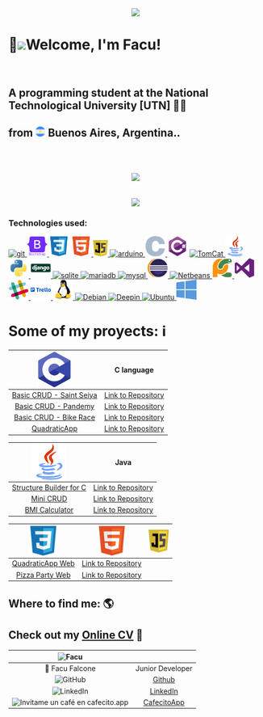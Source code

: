 <p align="center">
<img align="center" src="https://github.com/caidevOficial/Curriculum/blob/main/media/pm/pageImgs/banner.gif" width="600px"/><br>
</p>
<h1>🖖<img src="https://emojis.slackmojis.com/emojis/images/1531849430/4246/blob-sunglasses.gif?1531849430" width="30"/>Welcome, I'm <b>Facu!</b></h1><br>
<p><h2>A programming student at the <b>National Technological University [UTN] 👨‍💻</b> </h2>

<h2>from <img src="https://github.com/caidevOficial/Logos/blob/master/Personales/argentina.png" height="20" width="20"/> <b>Buenos Aires, Argentina</b>..</h2></p><br><br>

<p align="center">
  <a href="https://github.com/caidevOficial/caidevOficial">
  <img align="center" src="https://github-readme-stats-caidevposeidon.vercel.app/api?username=caidevOficial&show_icons=true&theme=tokyonight&count_private=true&show_owner=true" />
</a><br><br>
</p>
<p align="center">
<a href="https://github.com/caidevOficial/caidevOficial"><img align="center" src="https://github-readme-stats-caidevposeidon.vercel.app/api/top-langs/?username=caidevOficial&layout=compact&theme=tokyonight&langs_count=10"/> </a>
</p>

<h3 align="left">Technologies used:</h3>
<p align="left"> 
<a href="https://git-scm.com/" target="_blank"> <img src="https://www.vectorlogo.zone/logos/git-scm/git-scm-icon.svg" alt="git" width="40" height="40"/> </a> 
<a href="https://getbootstrap.com" target="_blank"> <img src="https://github.com/devicons/devicon/blob/master/icons/bootstrap/bootstrap-plain-wordmark.svg" alt="bootstrap" width="40" height="40"/> </a> 
<a href="https://www.w3schools.com/css/" target="_blank"> <img src="https://github.com/devicons/devicon/blob/master/icons/css3/css3-original.svg" alt="css3" width="40" height="40"/></a>
<a href="https://www.w3.org/html/" target="_blank"> <img src="https://github.com/devicons/devicon/blob/master/icons/html5/html5-original.svg" alt="html5" width="40" height="40"/> </a> 
<a href="https://developer.mozilla.org/en-US/docs/Web/JavaScript" target="_blank"> <img src="https://github.com/caidevOficial/Logos/blob/master/Lenguajes/logo-js.png" alt="javascript" width="29" height="32"/> </a> 
<a href="https://www.arduino.cc/" target="_blank"> <img src="https://cdn.worldvectorlogo.com/logos/arduino-1.svg" alt="arduino" width="40" height="40"/> </a> 
<a href="https://www.cprogramming.com/" target="_blank"> <img src="https://github.com/devicons/devicon/blob/master/icons/c/c-original.svg" alt="c" width="40" height="40"/> </a> 
<a href="https://www.w3schools.com/cs/" target="_blank"> <img src="https://github.com/devicons/devicon/blob/master/icons/csharp/csharp-original.svg" alt="csharp" width="40" height="40"/></a> 
<a href="http://tomcat.apache.org/" target="_blank"> <img src="https://github.com/caidevOficial/Curriculum/blob/main/media/icons/tomcat/tomcat-original.svg" alt="TomCat" width="40" height="40"/> </a> 
<a href="https://www.java.com" target="_blank"> <img src="https://github.com/caidevOficial/Logos/blob/master/Lenguajes/java.png" alt="java" width="40" height="40"/> </a> 
<a href="https://www.python.org" target="_blank"> <img src="https://github.com/devicons/devicon/blob/master/icons/python/python-original.svg?raw=true" alt="python" width="40" height="40"/> </a> 
<a href="https://www.djangoproject.com/" target="_blank"> <img src="https://github.com/devicons/devicon/blob/master/icons/django/django-original.svg" alt="django" width="40" height="40"/> </a>
<a href="https://www.sqlite.org/" target="_blank"> <img src="https://www.vectorlogo.zone/logos/sqlite/sqlite-icon.svg" alt="sqlite" width="40" height="40"/> </a>
<a href="https://mariadb.org/" target="_blank"> <img src="https://www.vectorlogo.zone/logos/mariadb/mariadb-icon.svg" alt="mariadb" width="40" height="40"/> </a> 
<a href="https://www.mysql.com/" target="_blank"> <img src="https://github.com/caidevOficial/Curriculum/blob/main/media/icons/mysql/mysql-original-wordmark.svg?raw=true" alt="mysql" width="40" height="40"/> </a> 
<a href="https://www.eclipse.org/" target="_blank"> <img src="https://github.com/caidevOficial/Logos/blob/master/Lenguajes/logo-eclipse.png?raw=true" alt="Eclipse" width="40" height="40" /> </a>
<a href="https://netbeans.apache.org/download/" target="_blank"> <img src="https://netbeans.apache.org/images/apache-netbeans.svg" alt="Netbeans" width="40" height="40" /> </a>
<a href="https://www.jetbrains.com/es-es/pycharm/" target="_blank"> <img src="https://github.com/devicons/devicon/blob/master/icons/pycharm/pycharm-original.svg" alt="PyCharm" width="40" height="40"/> </a>
<a href="https://code.visualstudio.com/" target="_blank"> <img src="https://github.com/devicons/devicon/blob/master/icons/visualstudio/visualstudio-plain.svg" alt="visualStudio" width="40" height="40"/> </a>
<a href="https://slack.com/intl/es-ar/" target="_blank"> <img src="https://github.com/devicons/devicon/blob/master/icons/slack/slack-original.svg" alt="Slack" width="40" height="40" /> </a>
<a href="https://trello.com/es" target="_blank"> <img src="https://github.com/devicons/devicon/blob/master/icons/trello/trello-plain-wordmark.svg" alt="Trello" width="40" height="40" /> </a>
<a href="https://www.linux.org/" target="_blank"> <img src="https://github.com/devicons/devicon/blob/master/icons/linux/linux-original.svg" alt="linux" width="40" height="40"/> </a>
<a href="https://www.debian.org/" target="_blank"> <img src="https://www.debian.org/Pics/openlogo-50.png" alt="Debian" width="40" height="40" /> </a>
<a href="https://www.deepin.org/" target="_blank"> <img src="https://caidevoficial.github.io/Curriculum/media/pm/deepin-logo.svg" alt="Deepin" width="40" height="40" /> </a>
<a href="https://www.ubuntu.org/" target="_blank"> <img src="https://github.com/caidevOficial/Curriculum/blob/main/media/icons/ubuntu/ubuntu-plain-wordmark.svg" alt="Ubuntu" width="40" height="40" /> </a>
<a href="https://www.microsoft.com/es-ar/windows/" target="_blank"> <img src="https://github.com/caidevOficial/Logos/blob/master/Lenguajes/windows.svg?raw=true" alt="Windows" width="40" height="40" /> </a> 
</p>

# Some of my proyects: ℹ️

<!-- C -->
|<img align="center" alt="C" src="https://github.com/caidevOficial/Logos/blob/master/Lenguajes/logo-c.png/" width="70px" height="70px" />|<b>C language</b>|
|:----:|:----:|
|<a href="https://github.com/caidevOficial/C_Labo1_Progra1/releases/tag/TP4_v3.3/">Basic CRUD - Saint Seiya|<a href="https://github.com/caidevOficial/C_Labo1_Progra1/tree/master/TP4_FacuFalcone_LinkedList_%5BSaintSeiya_Linux%5D/">Link to Repository|
|<a href="https://github.com/caidevOficial/C_Labo1_Progra1/releases/tag/LP2_v1.1.2/">Basic CRUD - Pandemy| <a href="https://github.com/caidevOficial/C_Labo1_Progra1/tree/master/Laboratorio1.Parcial2_Pandemia/">Link to Repository|
|<a href="https://github.com/caidevOficial/C_Labo1_Progra1/releases/tag/LP2_v1.3/">Basic CRUD - Bike Race| <a href="https://github.com/caidevOficial/C_Labo1_Progra1/tree/master/Laboratorio1.Parcial2_Bicicletas/">Link to Repository|
|<a href="https://github.com/caidevOficial/C_CuadraticApp/releases/tag/1.1.1/">QuadraticApp| <a href="https://github.com/caidevOficial/C_CuadraticApp/">Link to Repository|

<!-- Java -->
|<img align="center" alt="Java" src="https://github.com/caidevOficial/Logos/blob/master/Lenguajes/java.png/" width="70px" height="70px" />|<b>Java</b>|
|:----:|:----:|
| <a href="https://github.com/caidevOficial/Java_StructureBuilder_forC/releases/tag/1.0.11/">Structure Builder for C| <a href="https://github.com/caidevOficial/Java_StructureBuilder_forC/">Link to Repository|
| <a href="https://github.com/caidevOficial/Java_CUV/releases/tag/0.0.1/">Mini CRUD|<a href="https://github.com/caidevOficial/Java_CUV/tree/master/CUV_Java_%5BTP_Grupal_1%5D/">Link to Repository|
| <a href="https://github.com/caidevOficial/Java_BMI_Calculator/releases">BMI Calculator|<a href="https://github.com/caidevOficial/Java_BMI_Calculator">Link to Repository|

<!-- Front -->
| <img align="center" alt="CSS3" src="https://github.com/devicons/devicon/blob/master/icons/css3/css3-original.svg" width="60px" height="60px" /> | <img align="center" alt="HTML5" src="https://github.com/devicons/devicon/blob/master/icons/html5/html5-original.svg" width="60px" height="60px" /> | <img align="center" alt="JS" src="https://github.com/caidevOficial/Logos/blob/master/Lenguajes/logo-js.png" width="40px" height="45px" /> |
|:----:|:----:|:----:|
| <a href="https://caidevoficial.github.io/Front_CuadraticApp/">QuadraticApp Web|<a href="https://github.com/caidevOficial/Front_CuadraticApp">Link to Repository||
| <a href="https://caidevoficial.github.io/Front_TaiWeb/">Pizza Party Web|<a href="https://github.com/caidevOficial/Front_TaiWeb">Link to Repository||
 </p>

## Where to find me: 🌎
## Check out my [Online CV](https://caidevoficial.github.io/Curriculum/) 💼

| <img class="circular" alt="Facu" src="https://avatars1.githubusercontent.com/u/12877139?s=400&u=d369ee24466653d9bbeeb9654930e3ff1c67b76a&v=4" width="80px" height="80px" />||
|:----:|:----:|
| 🤴 Facu Falcone|Junior Developer|
| <img alt="GitHub" src="https://img.shields.io/badge/GitHub-%2312100E.svg?&style=for-the-badge&logo=Github&logoColor=white" width="95px" height="30px" />| <center><a href="https://github.com/caidevOficial/">Github</a></center> |
|<img alt="LinkedIn" src="https://img.shields.io/badge/linkedin-%230077B5.svg?&style=for-the-badge&logo=linkedin&logoColor=white" width="95px" height="30px" />|<a href="https://www.linkedin.com/in/facundo-falcone/">LinkedIn</a>|
| <img alt='Invitame un café en cafecito.app' srcset='https://cdn.cafecito.app/imgs/buttons/button_5.png 1x, https://cdn.cafecito.app/imgs/buttons/button_5_2x.png 2x, https://cdn.cafecito.app/imgs/buttons/button_5_3.75x.png 3.75x' src='https://cdn.cafecito.app/imgs/buttons/button_5.png' width="95px" height="30px" />|<a href="https://cafecito.app/caidevoficial/">CafecitoApp</a>|
